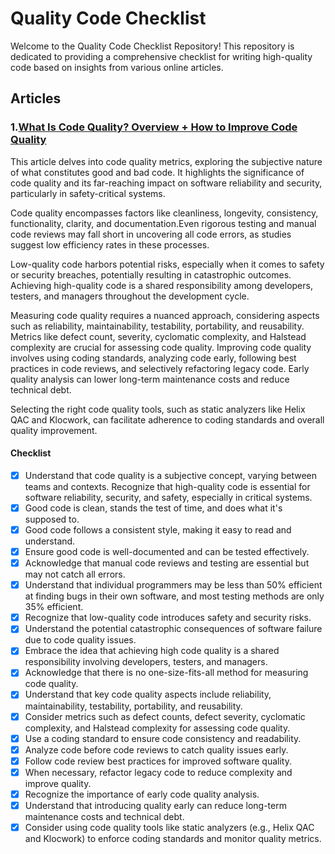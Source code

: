# Quality Code Checklist

Welcome to the Quality Code Checklist Repository! This repository is dedicated to providing a comprehensive checklist for writing high-quality code based on insights from various online articles.

## Articles
### 1.[What Is Code Quality? Overview + How to Improve Code Quality](https://www.perforce.com/blog/sca/what-code-quality-overview-how-improve-code-quality)

This article delves into code quality metrics, exploring the subjective nature of what constitutes good and bad code. It highlights the significance of code quality and its far-reaching impact on software reliability and security, particularly in safety-critical systems.

Code quality encompasses factors like cleanliness, longevity, consistency, functionality, clarity, and documentation.Even rigorous testing and manual code reviews may fall short in uncovering all code errors, as studies suggest low efficiency rates in these processes.

Low-quality code harbors potential risks, especially when it comes to safety or security breaches, potentially resulting in catastrophic outcomes.
Achieving high-quality code is a shared responsibility among developers, testers, and managers throughout the development cycle.

Measuring code quality requires a nuanced approach, considering aspects such as reliability, maintainability, testability, portability, and reusability. Metrics like defect count, severity, cyclomatic complexity, and Halstead complexity are crucial for assessing code quality. Improving code quality involves using coding standards, analyzing code early, following best practices in code reviews, and selectively refactoring legacy code. Early quality analysis can lower long-term maintenance costs and reduce technical debt.

Selecting the right code quality tools, such as static analyzers like Helix QAC and Klocwork, can facilitate adherence to coding standards and overall quality improvement.

#### Checklist

- [x] Understand that code quality is a subjective concept, varying between teams and contexts.
 Recognize that high-quality code is essential for software reliability, security, and safety, especially in critical systems.
 - [x] Good code is clean, stands the test of time, and does what it's supposed to.
 - [x] Good code follows a consistent style, making it easy to read and understand.
 - [x] Ensure good code is well-documented and can be tested effectively.
 - [x] Acknowledge that manual code reviews and testing are essential but may not catch all errors.
 - [x] Understand that individual programmers may be less than 50% efficient at finding bugs in their own software, and most testing methods are only 35% efficient.
 - [x] Recognize that low-quality code introduces safety and security risks.
 - [x] Understand the potential catastrophic consequences of software failure due to code quality issues.
 - [x] Embrace the idea that achieving high code quality is a shared responsibility involving developers, testers, and managers.
 - [x] Acknowledge that there is no one-size-fits-all method for measuring code quality.
 - [x] Understand that key code quality aspects include reliability, maintainability, testability, portability, and reusability.
 - [x] Consider metrics such as defect counts, defect severity, cyclomatic complexity, and Halstead complexity for assessing code quality.
 - [x] Use a coding standard to ensure code consistency and readability.
 - [x] Analyze code before code reviews to catch quality issues early.
 - [x] Follow code review best practices for improved software quality.
 - [x] When necessary, refactor legacy code to reduce complexity and improve quality.
 - [x] Recognize the importance of early code quality analysis.
 - [x] Understand that introducing quality early can reduce long-term maintenance costs and technical debt.
 - [x] Consider using code quality tools like static analyzers (e.g., Helix QAC and Klocwork) to enforce coding standards and monitor quality metrics.

